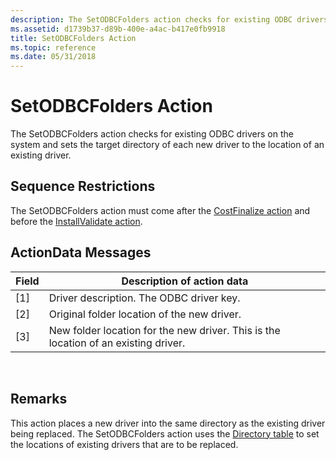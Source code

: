 ```yaml
---
description: The SetODBCFolders action checks for existing ODBC drivers on the system and sets the target directory of each new driver to the location of an existing driver.
ms.assetid: d1739b37-d89b-400e-a4ac-b417e0fb9918
title: SetODBCFolders Action
ms.topic: reference
ms.date: 05/31/2018
---
```


# SetODBCFolders Action

The SetODBCFolders action checks for existing ODBC drivers on the system and sets the target directory of each new driver to the location of an existing driver.

## Sequence Restrictions

The SetODBCFolders action must come after the [CostFinalize action](costfinalize-action.md) and before the [InstallValidate action](installvalidate-action.md).

## ActionData Messages



| Field | Description of action data                                                          |
|-------|-------------------------------------------------------------------------------------|
| \[1\] | Driver description. The ODBC driver key.                                            |
| \[2\] | Original folder location of the new driver.                                         |
| \[3\] | New folder location for the new driver. This is the location of an existing driver. |



 

## Remarks

This action places a new driver into the same directory as the existing driver being replaced. The SetODBCFolders action uses the [Directory table](directory-table.md) to set the locations of existing drivers that are to be replaced.

 

 



